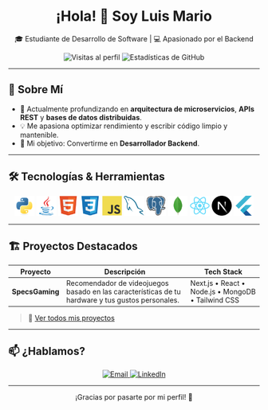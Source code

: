 <h1 align="center">¡Hola! 👋 Soy Luis Mario</h1>
<p align="center">🎓 Estudiante de Desarrollo de Software | 💻 Apasionado por el Backend</p>

<p align="center">
  <!-- Contador de visitas -->
  <img src="https://komarev.com/ghpvc/?username=luismospinor&color=blue" alt="Visitas al perfil" />
  <!-- Estadísticas de GitHub -->
  <img src="https://github-readme-stats.vercel.app/api?username=luismospinor&show_icons=true&theme=dark&count_private=true&hide=contribs" alt="Estadísticas de GitHub" />
</p>

---

## 🚀 Sobre Mí
- 🌱 Actualmente profundizando en **arquitectura de microservicios**, **APIs REST** y **bases de datos distribuidas**.  
- 💡 Me apasiona optimizar rendimiento y escribir código limpio y mantenible.  
- 🎯 Mi objetivo: Convertirme en **Desarrollador Backend**.

---

## 🛠️ Tecnologías & Herramientas
<p align="center">
  <img src="https://raw.githubusercontent.com/devicons/devicon/master/icons/python/python-original.svg" alt="Python" width="40" height="40" />
  <img src="https://raw.githubusercontent.com/devicons/devicon/master/icons/java/java-original.svg" alt="Java" width="40" height="40" />
  <img src="https://raw.githubusercontent.com/devicons/devicon/master/icons/html5/html5-original.svg" alt="HTML5" width="40" height="40" />
  <img src="https://raw.githubusercontent.com/devicons/devicon/master/icons/css3/css3-original.svg" alt="CSS3" width="40" height="40" />
  <img src="https://raw.githubusercontent.com/devicons/devicon/master/icons/javascript/javascript-original.svg" alt="JavaScript" width="40" height="40" />
  <img src="https://raw.githubusercontent.com/devicons/devicon/master/icons/mysql/mysql-original.svg" alt="MySQL" width="40" height="40" />
  <img src="https://raw.githubusercontent.com/devicons/devicon/master/icons/postgresql/postgresql-original.svg" alt="PostgreSQL" width="40" height="40" />
  <img src="https://raw.githubusercontent.com/devicons/devicon/master/icons/mongodb/mongodb-original.svg" alt="MongoDB" width="40" height="40" />
  <img src="https://raw.githubusercontent.com/devicons/devicon/master/icons/react/react-original.svg" alt="React" width="40" height="40" />
  <img src="https://raw.githubusercontent.com/devicons/devicon/master/icons/nextjs/nextjs-original.svg" alt="Next.js" width="40" height="40" />
  <img src="https://raw.githubusercontent.com/devicons/devicon/master/icons/flutter/flutter-original.svg" alt="Flutter" width="40" height="40" />
</p>

---

## 🏗️ Proyectos Destacados
| Proyecto       | Descripción                                                                                       | Tech Stack                                                 |
| -------------- | ------------------------------------------------------------------------------------------------- | ---------------------------------------------------------- |
| **SpecsGaming**| Recomendador de videojuegos basado en las características de tu hardware y tus gustos personales.  | Next.js • React • Node.js • MongoDB • Tailwind CSS      

> 🔗 [Ver todos mis proyectos](https://github.com/luismospinor?tab=repositories)

---

## 📫 ¿Hablamos?
<p align="center">
  <a href="mailto:luismarioosp20@gmail.com">
    <img src="https://img.shields.io/badge/✉️%20Email-D14836?logo=gmail&style=for-the-badge" alt="Email" />
  </a>
  <a href="https://www.linkedin.com/in/luis-mario-ospino-ruiz-504a2827b/">
    <img src="https://img.shields.io/badge/🔗%20LinkedIn-0077B5?logo=linkedin&style=for-the-badge" alt="LinkedIn" />
  </a>
</p>

---

<p align="center">¡Gracias por pasarte por mi perfil! 🌟</p>
